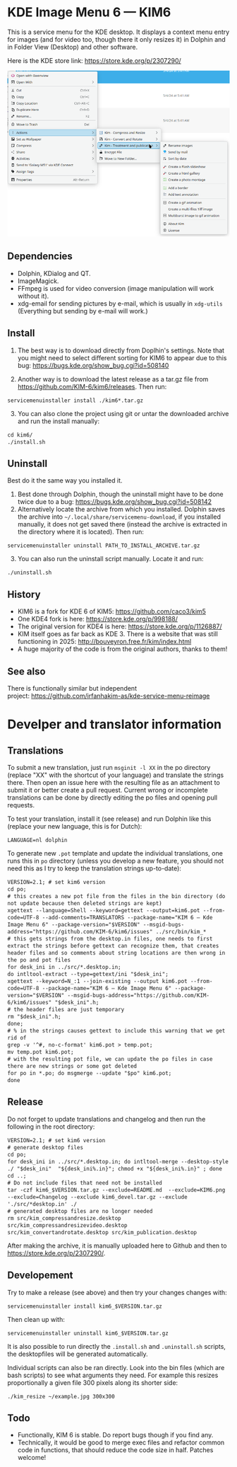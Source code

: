 # KDE Image Menu 6 — KIM6

This is a service menu for the KDE desktop. It displays a context menu entry for images (and for video too, though there it only resizes it) in Dolphin and in Folder View (Desktop) and other software.

Here is the KDE store link: https://store.kde.org/p/2307290/

![Screenshot](KIM6.png)

## Dependencies
- Dolphin, KDialog and QT.
- ImageMagick.
- FFmpeg is used for video conversion (image manipulation will work without it).
- xdg-email for sending pictures by e-mail, which is usually in `xdg-utils` (Everything but sending by e-mail will work.)

## Install

1. The best way is to download directly from Doplhin's settings. Note that you might need to select different sorting for KIM6 to appear due to this bug: https://bugs.kde.org/show_bug.cgi?id=508140 

2. Another way is to download the latest release as a tar.gz file from https://github.com/KIM-6/kim6/releases.
   Then run:
```
servicemenuinstaller install ./kim6*.tar.gz
```
3. You can also clone the project using git or untar the downloaded archive and run the install manually:
```
cd kim6/
./install.sh
```

## Uninstall
Best do it the same way you installed it.
1. Best done through Dolphin, though the uninstall might have to be done twice due to a bug: https://bugs.kde.org/show_bug.cgi?id=508142
2. Alternatively  locate the archive from which you installed. Dolphin saves the archive into `~/.local/share/servicemenu-download`, if you installed manually, it does not get saved there (instead the archive is extracted in the directory where it is located). Then run:
```
servicemenuinstaller uninstall PATH_TO_INSTALL_ARCHIVE.tar.gz 
```

3. You can also run the uninstall script manually. Locate it and run:
```
./uninstall.sh
```

## History
- KIM6 is a fork for KDE 6 of KIM5: https://github.com/caco3/kim5 
- One KDE4 fork is here: https://store.kde.org/p/998188/
- The original version for KDE4 is here: https://store.kde.org/p/1126887/
- KIM itself goes as far back as KDE 3. There is a website that was still functioning in 2025: http://bouveyron.free.fr/kim/index.html
- A huge majority of the code is from the original authors, thanks to them!

## See also
There is functionally similar but independent project: https://github.com/irfanhakim-as/kde-service-menu-reimage

# Develper and translator information
## Translations
To submit a new translation, just run `msginit -l XX` in the po directory (replace "XX" with the shortcut of your language) and translate the strings there. Then open an issue here with the resulting file as an attachment to submit it or better create a pull request. Current wrong or incomplete translations can be done by directly editing the po files and opening pull requests.

To test your translation, install it (see release) and run Dolphin like this (replace your new language, this is for Dutch):
```
LANGUAGE=nl dolphin
```

To generate new `.pot` template and update the individual translations, one runs this in `po` directory (unless you develop a new feature, you should not need this as I try to keep the translation strings up-to-date):
```
VERSION=2.1; # set kim6 version
cd po;
# this creates a new pot file from the files in the bin directory (do not update because then deleted strings are kept)
xgettext --language=Shell --keyword=gettext --output=kim6.pot --from-code=UTF-8 --add-comments=TRANSLATORS --package-name="KIM 6 — Kde Image Menu 6" --package-version="$VERSION" --msgid-bugs-address="https://github.com/KIM-6/kim6/issues" ../src/bin/kim_*
# this gets strings from the desktop.in files, one needs to first extract the strings before gettext can recognize them, that creates header files and so comments about string locations are then wrong in the po and pot files
for desk_ini in ../src/*.desktop.in;
do intltool-extract --type=gettext/ini "$desk_ini";
xgettext --keyword=N_:1 --join-existing --output kim6.pot --from-code=UTF-8 --package-name="KIM 6 — Kde Image Menu 6" --package-version="$VERSION" --msgid-bugs-address="https://github.com/KIM-6/kim6/issues" "$desk_ini".h;
# the header files are just temporary
rm "$desk_ini".h;
done;
# % in the strings causes gettext to include this warning that we get rid of
grep -v '^#, no-c-format' kim6.pot > temp.pot;
mv temp.pot kim6.pot;
# with the resulting pot file, we can update the po files in case there are new strings or some got deleted
for po in *.po; do msgmerge --update "$po" kim6.pot;
done
```
## Release
Do not forget to update translations and changelog and then run the following in the root directory:
```
VERSION=2.1; # set kim6 version
# generate desktop files
cd po;
for desk_ini in ../src/*.desktop.in; do intltool-merge --desktop-style ./ "$desk_ini"  "${desk_ini%.in}"; chmod +x "${desk_ini%.in}" ; done
cd ..;
# Do not include files that need not be installed
tar -czf kim6_$VERSION.tar.gz --exclude=README.md  --exclude=KIM6.png --exclude=Changelog --exclude kim6_devel.tar.gz --exclude './src/*desktop.in' ./
# generated desktop files are no longer needed
rm src/kim_compressandresize.desktop src/kim_compressandresizevideo.desktop src/kim_convertandrotate.desktop src/kim_publication.desktop
```

After making the archive, it is manually uploaded here to Github and then to https://store.kde.org/p/2307290/.

## Developement
Try to make a release (see above) and then try your changes changes with:
```
servicemenuinstaller install kim6_$VERSION.tar.gz
```
Then clean up with:
```
servicemenuinstaller uninstall kim6_$VERSION.tar.gz
```

It is also possible to run directly the `.install.sh` and `.uninstall.sh` scripts, the desktopfiles will be generated automatically. 

Individual scripts can also be ran directly. Look into the bin files (which are bash scripts) to see what arguments they need. For example this resizes proportionally a given file 300 pixels along its shorter side:
```
./kim_resize ~/example.jpg 300x300
```

## Todo

- Functionally, KIM 6 is stable. Do report bugs though if you find any.
- Technically, it would be good to merge exec files and refactor common code in functions, that should reduce the code size in half. Patches welcome!
